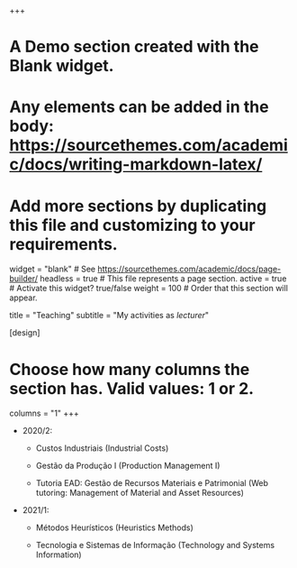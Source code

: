 +++
# A Demo section created with the Blank widget.
# Any elements can be added in the body: https://sourcethemes.com/academic/docs/writing-markdown-latex/
# Add more sections by duplicating this file and customizing to your requirements.

widget = "blank"  # See https://sourcethemes.com/academic/docs/page-builder/
headless = true  # This file represents a page section.
active = true  # Activate this widget? true/false
weight = 100  # Order that this section will appear.

title = "Teaching"
subtitle = "My activities as *lecturer*"

[design]
  # Choose how many columns the section has. Valid values: 1 or 2.
  columns = "1"
+++
<!---
- 2020/1:
    
  - [Gestão da Produção II (Production Management II)]({{< ref "courses/gpii202001/_index.md" >}})

  - [Gestão de Operações e Serviços (Operations and Service Management)]({{< ref "courses/gos202001/_index.md" >}})

  - [Gestão de Recursos Materiais (Material Resource Management)]({{< ref "courses/grm202001/_index.md" >}})
-->

- 2020/2:

  - Custos Industriais (Industrial Costs)

  - Gestão da Produção I (Production Management I)
  
  - Tutoria EAD: Gestão de Recursos Materiais e Patrimonial (Web tutoring: Management of Material and Asset Resources)

- 2021/1:
  
  - Métodos Heurísticos (Heuristics Methods)
  
  - Tecnologia e Sistemas de Informação (Technology and Systems Information)
